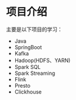# 项目介绍
主要是以下项目的学习：
- Java
- SpringBoot
- Kafka
- Hadoop(HDFS、YARN)
- Spark SQL
- Spark Streaming
- Flink 
- Presto
- Clickhouse
